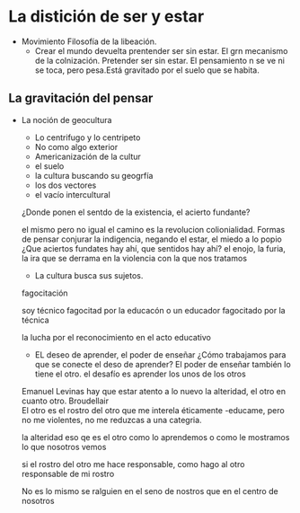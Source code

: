 # La distición de ser y estar
- Movimiento Filosofía de la libeación.
  - Crear el mundo devuelta
prentender ser sin estar. El grn mecanismo de la colnización. Pretender ser sin estar.
El pensamiento n se ve ni se toca, pero pesa.Está gravitado por el suelo que se habita.
## La gravitación del pensar
- La noción de geocultura
  - Lo centrifugo y lo centripeto
  - No como algo exterior
  - Americanización de la cultur
  - el suelo
  - la cultura buscando su geogrfía
  - los dos vectores
  - el vacío intercultural
  
  ¿Donde ponen el sentdo de la existencia, el acierto fundante?
  
  el mismo pero no igual
  el camino es la revolucion
  colionialidad. Formas de pensar
  conjurar la indigencia, negando el estar, el miedo a lo popio
  ¿Que aciertos fundates hay ahí, que sentidos hay ahí? el enojo, la furia, la ira que se derrama en la violencia con la que nos tratamos
  
  - La cultura busca sus sujetos.
  
  fagocitación
  
  soy técnico fagocitad por la educacón o un educador fagocitado por la técnica
  
  la lucha por el reconocimiento en el acto educativo
  -  EL deseo de aprender, el poder de enseñar
  ¿Cómo trabajamos para que se conecte el deso de aprender?
  El poder de enseñar también lo tiene el otro.
  el desafío es aprender los unos de los otros
  
  Emanuel Levinas
  hay que estar atento a lo nuevo
  la alteridad, el otro en cuanto otro. Broudellair    
  El otro es el rostro del otro que me interela éticamente -educame, pero no me violentes, no me reduzcas a una categria.
  
  la alteridad eso qe es el otro como lo aprendemos o como le mostramos lo que nosotros vemos
  
  si el rostro del otro me hace responsable, como hago al otro responsable de mi rostro
  
  No es lo mismo se ralguien en el seno de nostros que en el centro de nosotros